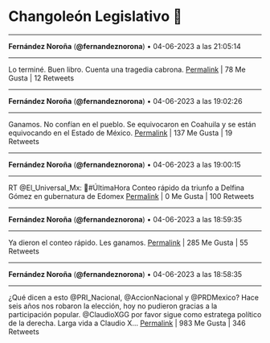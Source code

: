 # Changoleón Legislativo 🙈
*****
**Fernández Noroña** (**@fernandeznorona**) • 04-06-2023 a las 21:05:14
*****
Lo terminé. Buen libro. Cuenta una tragedia cabrona.
[Permalink](https://twitter.com/fernandeznorona/status/1665585549392871426) | 78 Me Gusta | 12 Retweets
*****
**Fernández Noroña** (**@fernandeznorona**) • 04-06-2023 a las 19:02:26
*****
Ganamos. No confían en el pueblo. Se equivocaron en Coahuila y se están equivocando en el Estado de México.
[Permalink](https://twitter.com/fernandeznorona/status/1665554644020654080) | 137 Me Gusta | 19 Retweets
*****
**Fernández Noroña** (**@fernandeznorona**) • 04-06-2023 a las 19:00:15
*****
RT @El_Universal_Mx: 🚨#ÚltimaHora Conteo rápido da triunfo a Delfina Gómez en gubernatura de Edomex
[Permalink](https://twitter.com/fernandeznorona/status/1665554094306603009) | 0 Me Gusta | 100 Retweets
*****
**Fernández Noroña** (**@fernandeznorona**) • 04-06-2023 a las 18:59:35
*****
Ya dieron el conteo rápido. Les ganamos.
[Permalink](https://twitter.com/fernandeznorona/status/1665553926324625408) | 285 Me Gusta | 55 Retweets
*****
**Fernández Noroña** (**@fernandeznorona**) • 04-06-2023 a las 18:58:35
*****
¿Qué dicen a esto @PRI_Nacional, @AccionNacional y @PRDMexico? Hace seis años nos robaron la elección, hoy no pudieron gracias a la participación popular. @ClaudioXGG por favor sigue como estratega político de la derecha.  Larga vida a Claudio X…
[Permalink](https://twitter.com/fernandeznorona/status/1665553675115286529) | 983 Me Gusta | 346 Retweets